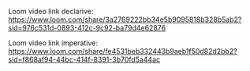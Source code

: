 Loom video link declarive: https://www.loom.com/share/3a2769222bb34e5b9095818b328b5ab2?sid=976c531d-0893-412c-9c92-ba79d4e62876

Loom video link imperative: https://www.loom.com/share/fe4531beb332443b9aeb1f50d82d2bb2?sid=f868af94-44bc-414f-8391-3b70fd5a44ac
